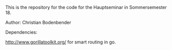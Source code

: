 This is the repository for the code for the Hauptseminar in Sommersemester 18.

Author: Christian Bodenbender

Dependencies:

http://www.gorillatoolkit.org/ for smart routing in go.